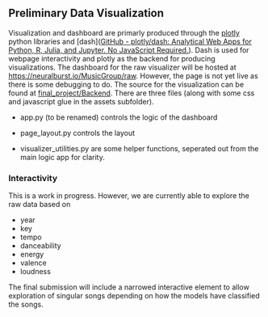 ## Preliminary Data Visualization

Visualization and dashboard are primarly produced through the [plotly](https://plotly.com) python libraries and [dash]([GitHub - plotly/dash: Analytical Web Apps for Python, R, Julia, and Jupyter. No JavaScript Required.](https://github.com/plotly/dash)). Dash is used for webpage interactivity and plotly as the backend for producing visualizations. The dashboard for the raw visualizer will be hosted at https://neuralburst.io/MusicGroup/raw. However, the page is not yet live as there is some debugging to do. The source for the visualization can be found at [final_project/Backend](https://github.com/AndiCam88/final_project/tree/main/Backend). There are three files (along with some css and javascript glue in the assets subfolder).

- app.py (to be renamed) controls the logic of the dashboard

- page_layout.py controls the layout

- visualizer_utilities.py are some helper functions, seperated out from the main logic app for clarity.


### Interactivity

This is a work in progress. However, we are currently able to explore the raw data based on

- year
- key
- tempo
- danceability
- energy
- valence
- loudness

The final submission will include a narrowed interactive element to allow exploration of singular songs depending on how the models have classified the songs.